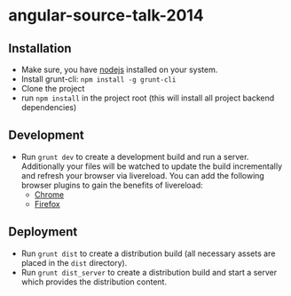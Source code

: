 angular-source-talk-2014
========================

Installation
------------

* Make sure, you have [nodejs](http://nodejs.org) installed on your system.
* Install grunt-cli: `npm install -g grunt-cli`
* Clone the project
* run `npm install` in the project root (this will install all project backend dependencies)

Development
-----------

* Run `grunt dev` to create a development build and run a server. Additionally your files will be watched to update the build incrementally and refresh your browser via livereload. You can add the following browser plugins to gain the benefits of livereload:
    * [Chrome](https://chrome.google.com/webstore/detail/livereload/jnihajbhpnppcggbcgedagnkighmdlei)
    * [Firefox](https://addons.mozilla.org/de/firefox/addon/livereload/)

Deployment
----------

* Run `grunt dist` to create a distribution build (all necessary assets are placed in the `dist` directory).
* Run `grunt dist_server` to create a distribution build and start a server which provides the distribution content.